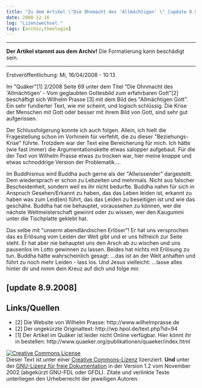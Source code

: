 ```yaml
---
title: "Zu dem Artikel \"Die Ohnmacht des 'Allmächtigen' \" [update 8.9.2008]"
date: 2008-12-16
log: "Lizenzwechsel."
tags: [archiv,theologie]
---
```

<hr><b>Der Artikel stammt aus dem Archiv!</b> Die Formatierung kann beschädigt sein.<hr>

Erstveröffentlichung: Mi, 16/04/2008 - 10:13 

Im "Quäker"[1] 2/2008 Seite 69 unter dem Titel "Die Ohnmacht des 'Allmächtigen' - Vom geglaubten Gottesbild zum erfahrbaren Gott"[2] beschäftigt sich Wilhelm Prasse [3] mit dem Bild des "Allmächtigen Gott". Ein sehr fundierter Text, wie mir scheint, und logisch schlüssig. Die Krise der Menschen mit Gott oder besser mit ihrem Bild von Gott, sind sehr gut aufgerissen.
<!--break-->
Der Schlussfolgerung konnte ich auch folgen. Allein, ich hielt die Fragestellung schon im Vorhinein für verfehlt, die zu dieser "Beziehungs-Krise" führte. Trotzdem war der Text eine Bereicherung für mich. Ich hätte (wie fast immer) die Argumentationskette etwas salopper aufgebaut. Für die der Text von Wilhelm Prasse etwas zu trocken war, hier meine knappe und etwas schnoddrige Version der Problematik....


Im Buddhismus wird Buddha auch gerne als der "Allwissender" dargestellt. Dem wiedersprach er schon zu Lebzeiten und mehrmals. Nicht aus falscher Bescheidenheit, sondern weil es ihr nicht bedurfte. Buddha nahm für sich in Anspruch Gesehen/Erkannt zu haben, das das Leben leiden ist, erkannt zu haben was zum Leid(en) führt, das das Leiden zu beseitigen ist und wie das geschähe. Buddha hat nie behauptet, voraussehen zu können, wer die nächste Weltmeisterschaft gewinnt oder zu wissen, wer den Kaugummi unter die Tischplatte geklebt hat.


Das selbe mit "unserm abendländischen Erlöser"! Er hat uns versprochen das es Erlösung vom Leiden der Welt gibt und er uns hilfreich zur Seite steht. Er hat aber nie behauptet uns den Arsch ab zu wischen und uns pausenlos im Lotto gewinnen zu lassen. Beides hat nichts mit Erlösung zu tun. Buddha hätte wahrscheinlich gesagt: ...das ist an der Welt anhaften und führt zu noch mehr Leiden - lass los. Und Jesus vielleicht: ...lasse alles hinter dir und nimm dein Kreuz auf dich und folge mir.


 <h2>[update 8.9.2008]</h2>
 <h2>Links/Quellen</h2>
<ul>
<li>[2] Die Website von Wilhelm Prasse: http://www.wilhelmprasse.de</li>
<li>[2] Der ungekürzte Originaltext: http://wp.hpol.de/text.php?id=94</li>
<li>[1] Der Artikel im Quäker ist leider nicht Online verfügbar. Hier könnt ihr in bestellen: 
http://www.quaeker.org/publikationen/quaeker/index.html</li>
</ul>

<a rel="license" href="http://creativecommons.org/licenses/by-sa/3.0/de/"><img alt="Creative Commons License" style="border-width:0" src="http://i.creativecommons.org/l/by-sa/3.0/de/88x31.png" /></a><br />Dieser <span xmlns:dc="http://purl.org/dc/elements/1.1/" href="http://purl.org/dc/dcmitype/Text" rel="dc:type">Text</span> ist unter einer <a rel="license" href="http://creativecommons.org/licenses/by-sa/3.0/de/">Creative Commons-Lizenz</a> lizenziert. <b>Und</b> unter der <a href="http://de.wikipedia.org/wiki/GFDL">GNU-Lizenz für freie Dokumentation</a> in der Version 1.2 vom November 2002 (abgekürzt GNU-FDL oder GFDL). Zitate und verlinkte Texte unterliegen den Urheberrecht der jeweiligen Autoren.
